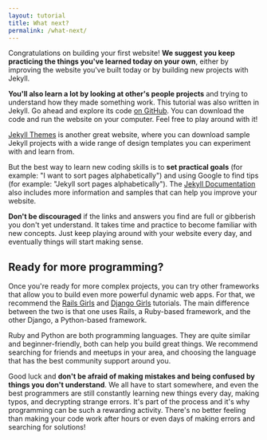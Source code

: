 ```yaml
---
layout: tutorial
title: What next?
permalink: /what-next/
---
```


Congratulations on building your first website! **We suggest you keep practicing the things you've learned today on your own**, either by improving the website you've built today or by building new projects with Jekyll.

**You'll also learn a lot by looking at other's people projects** and trying to understand how they made something work. This tutorial was also written in Jekyll. Go ahead and explore its code <a href="{{ site.repository }}" target="_blank">on GitHub</a>. You can download the code and run the website on your computer. Feel free to play around with it!

<a href="http://jekyllthemes.org/" target="_blank">Jekyll Themes</a> is another great website, where you can download sample Jekyll projects with a wide range of design templates you can experiment with and learn from.

But the best way to learn new coding skills is to **set practical goals** (for example: "I want to sort pages alphabetically") and using Google to find tips (for example: "Jekyll sort pages alphabetically"). The <a href="http://jekyllrb.com/docs/home/" target="_blank">Jekyll Documentation</a> also includes more information and samples that can help you improve your website. 

**Don't be discouraged** if the links and answers you find are full or gibberish you don't yet understand. It takes time and practice to become familiar with new concepts. Just keep playing around with your website every day, and eventually things will start making sense.


## Ready for more programming?

Once you're ready for more complex projects, you can try other frameworks that allow you to build even more powerful dynamic web apps. For that, we recommend the <a href="http://guides.railsgirls.com/" target="_blank">Rails Girls</a> and <a href="http://tutorial.djangogirls.org/en/index.html" target="_blank">Django Girls</a> tutorials. The main difference between the two is that one uses Rails, a Ruby-based framework, and the other Django, a Python-based framework. 

Ruby and Python are both programming languages. They are quite similar and beginner-friendly, both can help you build great things. We recommend searching for friends and meetups in your area, and choosing the language that has the best community support around you.

Good luck and **don't be afraid of making mistakes and being confused by things you don't understand**. We all have to start somewhere, and even the best programmers are still constantly learning new things every day, making typos, and decrypting strange errors. It's part of the process and it's why programming can be such a rewarding activity. There's no better feeling than making your code work after hours or even days of making errors and searching for solutions!
